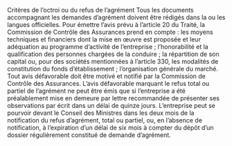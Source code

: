 Critères de l’octroi ou du refus de l’agrément
Tous les documents accompagnant les demandes d’agrément doivent être rédigés dans la ou les langues officielles.
Pour émettre l’avis prévu à l’article 20 du Traité, la Commission de Contrôle des Assurances prend en compte :
les moyens techniques et financiers dont la mise en œuvre est proposée et leur adéquation au programme d’activité de l’entreprise ;
l’honorabilité et la qualification des personnes chargées de la conduire ;
la répartition de son capital ou, pour des sociétés mentionnées à l’article 330, les modalités de constitution du fonds d’établissement ;
l’organisation générale du marché.
Tout avis défavorable doit être motivé et notifié par la Commission de Contrôle des Assurances.
L’avis défavorable marquant le refus total ou partiel de l’agrément ne peut être émis que si l’entreprise a été préalablement mise en demeure par lettre recommandée de présenter ses observations par écrit dans un délai de quinze jours.
L’entreprise peut se pourvoir devant le Conseil des Ministres dans les deux mois de la notification du refus d’agrément, total ou partiel, ou, en l’absence de notification, à l’expiration d’un délai de six mois à compter du dépôt d’un dossier régulièrement constitué de demande d’agrément.